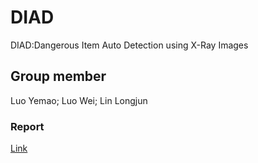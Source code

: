 # DIAD
DIAD:Dangerous Item Auto Detection using X-Ray Images
## Group member
Luo Yemao; Luo Wei; Lin Longjun
### Report
[Link](https://github.com/YemaoLuo/DIAD/blob/master/report.pdf)
